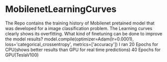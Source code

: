 # MobilenetLearningCurves
The Repo contains the training history of Mobilenet pretained model that was developed for a image classification problem.
The Learning curves clearly shows its overfitting. What kind of finetuning can be done to improve the model results?
model.compile(optimizer=Adam(lr=0.0001), loss='categorical_crossentropy', metrics=['accuracy'])
I ran 20 Epochs for CPU(shows better results than GPU for real time predictions)
40 Epochs for GPU(TeslaV100)
